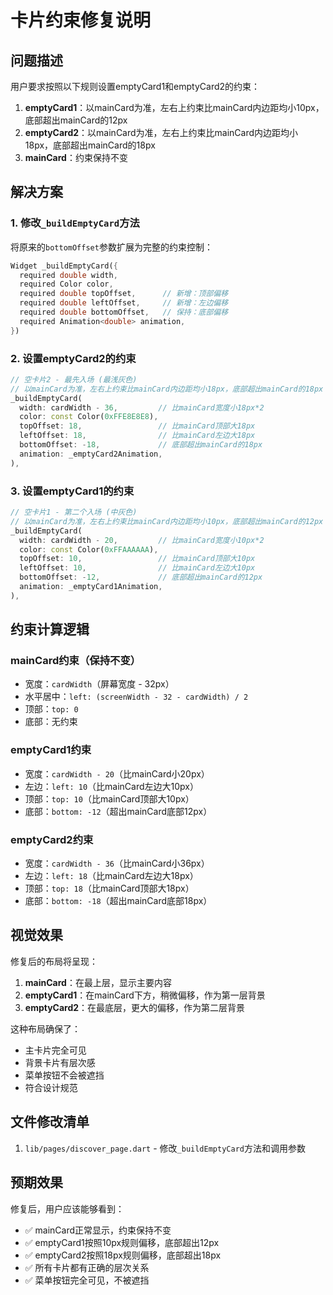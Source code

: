 # 卡片约束修复说明

## 问题描述

用户要求按照以下规则设置emptyCard1和emptyCard2的约束：

1. **emptyCard1**：以mainCard为准，左右上约束比mainCard内边距均小10px，底部超出mainCard的12px
2. **emptyCard2**：以mainCard为准，左右上约束比mainCard内边距均小18px，底部超出mainCard的18px
3. **mainCard**：约束保持不变

## 解决方案

### 1. 修改`_buildEmptyCard`方法

将原来的`bottomOffset`参数扩展为完整的约束控制：

```dart
Widget _buildEmptyCard({
  required double width,
  required Color color,
  required double topOffset,      // 新增：顶部偏移
  required double leftOffset,     // 新增：左边偏移
  required double bottomOffset,   // 保持：底部偏移
  required Animation<double> animation,
})
```

### 2. 设置emptyCard2的约束

```dart
// 空卡片2 - 最先入场 (最浅灰色)
// 以mainCard为准，左右上约束比mainCard内边距均小18px，底部超出mainCard的18px
_buildEmptyCard(
  width: cardWidth - 36,         // 比mainCard宽度小18px*2
  color: const Color(0xFFE8E8E8),
  topOffset: 18,                 // 比mainCard顶部大18px
  leftOffset: 18,                // 比mainCard左边大18px
  bottomOffset: -18,             // 底部超出mainCard的18px
  animation: _emptyCard2Animation,
),
```

### 3. 设置emptyCard1的约束

```dart
// 空卡片1 - 第二个入场 (中灰色)
// 以mainCard为准，左右上约束比mainCard内边距均小10px，底部超出mainCard的12px
_buildEmptyCard(
  width: cardWidth - 20,         // 比mainCard宽度小10px*2
  color: const Color(0xFFAAAAAA),
  topOffset: 10,                 // 比mainCard顶部大10px
  leftOffset: 10,                // 比mainCard左边大10px
  bottomOffset: -12,             // 底部超出mainCard的12px
  animation: _emptyCard1Animation,
),
```

## 约束计算逻辑

### mainCard约束（保持不变）
- 宽度：`cardWidth`（屏幕宽度 - 32px）
- 水平居中：`left: (screenWidth - 32 - cardWidth) / 2`
- 顶部：`top: 0`
- 底部：无约束

### emptyCard1约束
- 宽度：`cardWidth - 20`（比mainCard小20px）
- 左边：`left: 10`（比mainCard左边大10px）
- 顶部：`top: 10`（比mainCard顶部大10px）
- 底部：`bottom: -12`（超出mainCard底部12px）

### emptyCard2约束
- 宽度：`cardWidth - 36`（比mainCard小36px）
- 左边：`left: 18`（比mainCard左边大18px）
- 顶部：`top: 18`（比mainCard顶部大18px）
- 底部：`bottom: -18`（超出mainCard底部18px）

## 视觉效果

修复后的布局将呈现：
1. **mainCard**：在最上层，显示主要内容
2. **emptyCard1**：在mainCard下方，稍微偏移，作为第一层背景
3. **emptyCard2**：在最底层，更大的偏移，作为第二层背景

这种布局确保了：
- 主卡片完全可见
- 背景卡片有层次感
- 菜单按钮不会被遮挡
- 符合设计规范

## 文件修改清单

1. `lib/pages/discover_page.dart` - 修改`_buildEmptyCard`方法和调用参数

## 预期效果

修复后，用户应该能够看到：
- ✅ mainCard正常显示，约束保持不变
- ✅ emptyCard1按照10px规则偏移，底部超出12px
- ✅ emptyCard2按照18px规则偏移，底部超出18px
- ✅ 所有卡片都有正确的层次关系
- ✅ 菜单按钮完全可见，不被遮挡
